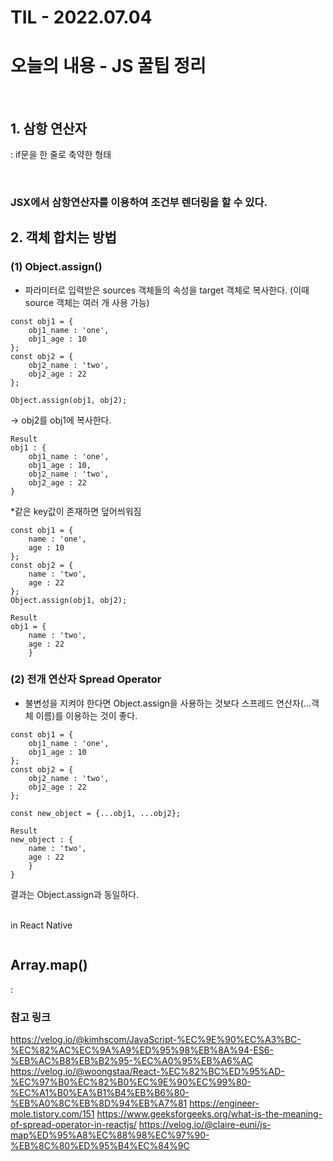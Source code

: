 # TIL - 2022.07.04  
# 오늘의 내용 - JS 꿀팁 정리
<br />

## 1. 삼항 연산자 
: if문을 한 줄로 축약한 형태
 
<br />

### JSX에서 삼항연산자를 이용하여 조건부 렌더링을 할 수 있다.

## 2. 객체 합치는 방법

### (1) Object.assign()
- 파라미터로 입력받은 sources 객체들의 속성을 target 객체로 복사한다. (이때 source 객체는 여러 개 사용 가능)
```
const obj1 = {
    obj1_name : 'one',
    obj1_age : 10
};
const obj2 = {
    obj2_name : 'two',
    obj2_age : 22
};

Object.assign(obj1, obj2);
```

-> obj2를 obj1에 복사한다.
```
Result
obj1 : {
    obj1_name : 'one',
    obj1_age : 10,
    obj2_name : 'two',
    obj2_age : 22
}
```

*같은 key값이 존재하면 덮어씌워짐
```
const obj1 = {
    name : 'one',
    age : 10
};
const obj2 = {
    name : 'two',
    age : 22
};
Object.assign(obj1, obj2);
```
```
Result
obj1 = {
    name : 'two',
    age : 22
    }
```
### (2) 전개 연산자 Spread Operator 
- 불변성을 지켜야 한다면 Object.assign을 사용하는 것보다 스프레드 연산자(...객체 이름)를 이용하는 것이 좋다. 
```
const obj1 = {
    obj1_name : 'one',
    obj1_age : 10
};
const obj2 = {
    obj2_name : 'two',
    obj2_age : 22
};

const new_object = {...obj1, ...obj2};
```
```
Result
new_object : {
    name : 'two',
    age : 22
    }
}
```
결과는 Object.assign과 동일하다.
<br />
<br />

in React Native
```

```

## Array.map()
: 




### 참고 링크
https://velog.io/@kimhscom/JavaScript-%EC%9E%90%EC%A3%BC-%EC%82%AC%EC%9A%A9%ED%95%98%EB%8A%94-ES6-%EB%AC%B8%EB%B2%95-%EC%A0%95%EB%A6%AC
https://velog.io/@woongstaa/React-%EC%82%BC%ED%95%AD-%EC%97%B0%EC%82%B0%EC%9E%90%EC%99%80-%EC%A1%B0%EA%B1%B4%EB%B6%80-%EB%A0%8C%EB%8D%94%EB%A7%81
https://engineer-mole.tistory.com/151
https://www.geeksforgeeks.org/what-is-the-meaning-of-spread-operator-in-reactjs/
https://velog.io/@claire-euni/js-map%ED%95%A8%EC%88%98%EC%97%90-%EB%8C%80%ED%95%B4%EC%84%9C
